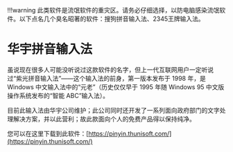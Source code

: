 !!!warning
	此类软件是流氓软件的重灾区。请务必仔细选择，以防电脑感染流氓软件。以下点名几个臭名昭著的软件：搜狗拼音输入法、2345王牌输入法。

# 华宇拼音输入法
虽说现在很多人可能没听说过这款软件的名字，但上一代互联网用户一定听说过“紫光拼音输入法”——这个输入法的前身，第一版本发布于 1998 年，是 Windows 中文输入法中的“元老”（历史仅仅早于 1995 年随 Windows 95 中文版操作系统发布的“智能 ABC”输入法）。

目前此输入法由华宇公司维护；此公司同时还开发了一系列面向政府部门的文字处理解决方案，并以此营利；故此款面向个人的免费产品得以保持纯净。

您可以在这里下载到此软件：[https://pinyin.thunisoft.com/](https://pinyin.thunisoft.com/)
